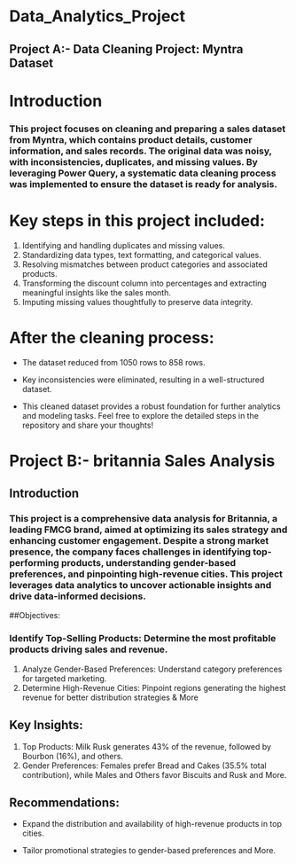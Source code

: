 # Data_Analytics_Project


## Project A:- Data Cleaning Project: Myntra Dataset
# Introduction

### This project focuses on cleaning and preparing a sales dataset from Myntra, which contains product details, customer information, and sales records. The original data was noisy, with inconsistencies, duplicates, and missing values. By leveraging Power Query, a systematic data cleaning process was implemented to ensure the dataset is ready for analysis.

# Key steps in this project included:

1. Identifying and handling duplicates and missing values.
2. Standardizing data types, text formatting, and categorical values.
3. Resolving mismatches between product categories and associated products.
4. Transforming the discount column into percentages and extracting meaningful insights like the sales month.
5. Imputing missing values thoughtfully to preserve data integrity.

# After the cleaning process:

- The dataset reduced from 1050 rows to 858 rows.
* Key inconsistencies were eliminated, resulting in a well-structured dataset.
+ This cleaned dataset provides a robust foundation for further analytics and modeling tasks. Feel free to explore the detailed steps in the repository and share your thoughts!


# Project B:- britannia Sales Analysis
  
## Introduction

### This project is a comprehensive data analysis for Britannia, a leading FMCG brand, aimed at optimizing its sales strategy and enhancing customer engagement. Despite a strong market presence, the company faces challenges in identifying top-performing products, understanding gender-based preferences, and pinpointing high-revenue cities. This project leverages data analytics to uncover actionable insights and drive data-informed decisions.

##Objectives:

### Identify Top-Selling Products: Determine the most profitable products driving sales and revenue.
1. Analyze Gender-Based Preferences: Understand category preferences for targeted marketing.
2. Determine High-Revenue Cities: Pinpoint regions generating the highest revenue for better distribution strategies & More

## Key Insights:
1. Top Products: Milk Rusk generates 43% of the revenue, followed by Bourbon (16%), and others.
2. Gender Preferences: Females prefer Bread and Cakes (35.5% total contribution), while Males and Others favor Biscuits and Rusk and More.

## Recommendations:
- Expand the distribution and availability of high-revenue products in top cities.
* Tailor promotional strategies to gender-based preferences and More.



